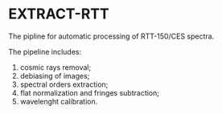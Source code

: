 # EXTRACT-RTT
The pipline for automatic processing of RTT-150/CES spectra.

The pipeline includes:
1. cosmic rays removal;
2. debiasing of images;
3. spectral orders extraction;
4. flat normalization and fringes subtraction;
5. wavelenght calibration.
